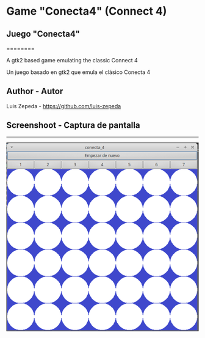 # Game "Conecta4" (Connect 4)
## Juego "Conecta4"
========

A gtk2 based game emulating the classic Connect 4

Un juego basado en gtk2 que emula el clásico Conecta 4

## Author - Autor
Luis Zepeda - https://github.com/luis-zepeda

## Screenshoot - Captura de pantalla
--------

![ Conecta4 ](./imagen_muestra.png)
